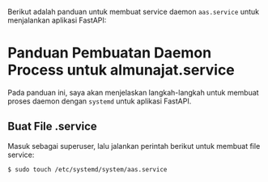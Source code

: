 Berikut adalah panduan untuk membuat service daemon `aas.service` untuk menjalankan aplikasi FastAPI:

# Panduan Pembuatan Daemon Process untuk almunajat.service

Pada panduan ini, saya akan menjelaskan langkah-langkah untuk membuat proses daemon dengan `systemd` untuk aplikasi FastAPI.

## Buat File .service
Masuk sebagai superuser, lalu jalankan perintah berikut untuk membuat file service:

```bash
$ sudo touch /etc/systemd/system/aas.service
```

